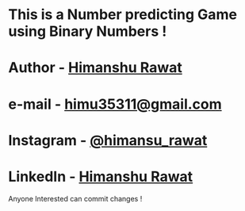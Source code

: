 # This is a Number predicting Game using Binary Numbers !
# Author - <a href="https://github.com/HimanshuRawat143">Himanshu Rawat</a>
# e-mail - himu35311@gmail.com
# Instagram - <a href="https://www.instagram.com/himansu_rawat_?igsh=MWxzNnp5cm1maG9zdw==">@himansu_rawat</a>
# LinkedIn - <a href="https://www.linkedin.com/in/himanshurawat12">Himanshu Rawat</a>
Anyone Interested can commit changes ! 